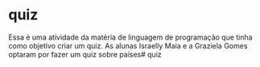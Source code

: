 # quiz

Essa é uma atividade da matéria de linguagem de programação que tinha como objetivo criar um quiz.
As alunas Israelly Maia e a Graziela Gomes optaram por fazer um quiz sobre países# quiz
